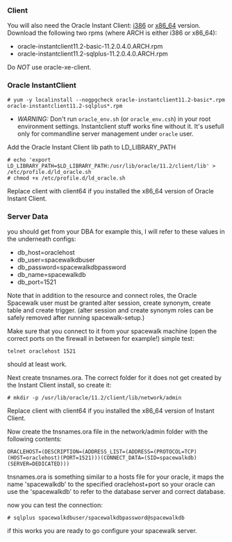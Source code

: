 ### Client



You will also need the Oracle Instant Client: [i386](http://www.oracle.com/technetwork/topics/linuxsoft-082809.html) or [x86_64](http://www.oracle.com/technetwork/topics/linuxx86-64soft-092277.html) version. Download the following two rpms (where ARCH is either i386 or x86_64):

 * oracle-instantclient11.2-basic-11.2.0.4.0.ARCH.rpm
 * oracle-instantclient11.2-sqlplus-11.2.0.4.0.ARCH.rpm

Do *NOT* use oracle-xe-client.
### Oracle InstantClient




    # yum -y localinstall --nogpgcheck oracle-instantclient11.2-basic*.rpm oracle-instantclient11.2-sqlplus*.rpm

  * *WARNING:* Don't run `oracle_env.sh` (or `oracle_env.csh`) in your root environment settings. Instantclient stuff works fine without it. It's usefull only for commandline server management under `oracle` user. 

Add the Oracle Instant Client lib path to LD_LIBRARY_PATH


    # echo 'export LD_LIBRARY_PATH=$LD_LIBRARY_PATH:/usr/lib/oracle/11.2/client/lib' > /etc/profile.d/ld_oracle.sh
    # chmod +x /etc/profile.d/ld_oracle.sh

Replace client with client64 if you installed the x86_64 version of Oracle Instant Client.
### Server Data



you should get from your DBA for example this, I will refer to these values in the underneath configs:
 * db_host=oraclehost
 * db_user=spacewalkdbuser
 * db_password=spacewalkdbpassword
 * db_name=spacewalkdb
 * db_port=1521

Note that in addition to the resource and connect roles, the Oracle Spacewalk user must be granted alter session, create synonym, create table and create trigger.  (alter session and create synonym roles can be safely removed after running spacewalk-setup.)

Make sure that you connect to it from your spacewalk machine (open the correct ports on the firewall in between for example!)
simple test:

    telnet oraclehost 1521 

should at least work.

Next create tnsnames.ora.  The correct folder for it does not get created by the Instant Client install, so create it:


    # mkdir -p /usr/lib/oracle/11.2/client/lib/network/admin
Replace client with client64 if you installed the x86_64 version of Instant Client.

Now create the tnsnames.ora file in the network/admin folder with the following contents:

    ORACLEHOST=(DESCRIPTION=(ADDRESS_LIST=(ADDRESS=(PROTOCOL=TCP)(HOST=oraclehost)(PORT=1521)))(CONNECT_DATA=(SID=spacewalkdb)(SERVER=DEDICATED)))

tnsnames.ora is something similar to a hosts file for your oracle, it maps the name 'spacewalkdb' to the specified oraclehost+port so your oracle can use the 'spacewalkdb' to refer to the database server and correct database.

now you can test the connection:


    # sqlplus spacewalkdbuser/spacewalkdbpassword@spacewalkdb

if this works you are ready to go configure your spacewalk server.